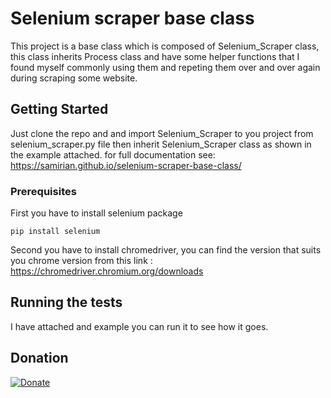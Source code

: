 # Selenium scraper base class

This project is a base class which is composed of Selenium_Scraper class, this class inherits Process class and have some helper functions that I found myself commonly using them and repeting them over and over again during scraping some website.

## Getting Started

Just clone the repo and and import Selenium_Scraper to you project from selenium_scraper.py file then inherit Selenium_Scraper class as shown in the example attached.
for full documentation see: https://samirian.github.io/selenium-scraper-base-class/

### Prerequisites

First you have to install selenium package
```
pip install selenium
```
Second you have to install chromedriver, you can find the version that suits you chrome version from this link : https://chromedriver.chromium.org/downloads

## Running the tests

I have attached and example you can run it to see how it goes.

## Donation
[![Donate](https://img.shields.io/badge/Donate-PayPal-green.svg)](https://www.paypal.me/abdallahaboelela)

